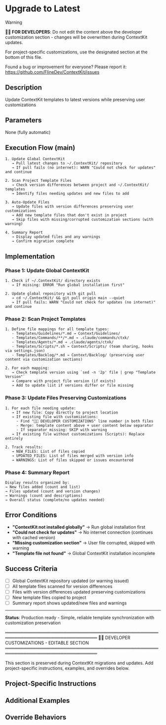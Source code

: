 # Upgrade to Latest
<!-- Template Version: 0 | ContextKit: 0.0.0 | Updated: 2025-09-13 -->

> [!WARNING]
> **👩‍💻 FOR DEVELOPERS**: Do not edit the content above the developer customization section - changes will be overwritten during ContextKit updates.
>
> For project-specific customizations, use the designated section at the bottom of this file.
>
> Found a bug or improvement for everyone? Please report it: https://github.com/FlineDev/ContextKit/issues

## Description
Update ContextKit templates to latest versions while preserving user customizations

## Parameters
None (fully automatic)

## Execution Flow (main)
```
1. Update Global ContextKit
   → Pull latest changes to ~/.ContextKit/ repository
   → If pull fails (no internet): WARN "Could not check for updates" and continue

2. Scan Project Template Files
   → Check version differences between project and ~/.ContextKit/ templates
   → Identify files needing updates and new files to add

3. Auto-Update Files
   → Update files with version differences preserving user customizations
   → Add new template files that don't exist in project
   → Skip files with missing/corrupted customization sections (with warning)

4. Summary Report
   → Display updated files and any warnings
   → Confirm migration complete
```

## Implementation

### Phase 1: Update Global ContextKit
```
1. Check if ~/.ContextKit/ directory exists
   → If missing: ERROR "Run global installation first"

2. Update global repository with git pull
   → cd ~/.ContextKit/ && git pull origin main --quiet
   → If pull fails: WARN "Could not check for updates (no internet)" and continue
```

### Phase 2: Scan Project Templates
```
1. Define file mappings for all template types:
   - Templates/Guidelines/*.md → Context/Guidelines/
   - Templates/Commands/**/*.md → .claude/commands/ctxk/
   - Templates/Agents/*.md → .claude/agents/ctxk/
   - Templates/Scripts/*.sh → Context/Scripts/ (team sharing, hooks via settings.json)
   - Templates/Backlog/*.md → Context/Backlog/ (preserving user content via customization sections)

2. For each mapping:
   → Check template version using `sed -n '2p' file | grep "Template Version"`
   → Compare with project file version (if exists)
   → Add to update list if versions differ or file missing
```

### Phase 3: Update Files Preserving Customizations
```
1. For each file needing update:
   → If new file: Copy directly to project location
   → If existing file with customizations:
     - Find "👩‍💻 DEVELOPER CUSTOMIZATIONS" line number in both files
     - Merge: template content above + user content below separator
     - If separator missing: SKIP with warning
   → If existing file without customizations (Scripts): Replace entirely

2. Track results:
   → NEW_FILES: List of files copied
   → UPDATED_FILES: List of files merged with version info
   → WARNINGS: List of files skipped or issues encountered
```

### Phase 4: Summary Report
```
Display results organized by:
→ New files added (count and list)
→ Files updated (count and version changes)
→ Warnings (count and descriptions)
→ Overall status (complete/no updates needed)
```

## Error Conditions

- **"ContextKit not installed globally"** → Run global installation first
- **"Could not check for updates"** → No internet connection (continues with cached version)
- **"Missing customization section"** → User file corrupted, skipped with warning
- **"Template file not found"** → Global ContextKit installation incomplete

## Success Criteria

- [ ] Global ContextKit repository updated (or warning issued)
- [ ] All template files scanned for version differences
- [ ] Files with version differences updated preserving customizations
- [ ] New template files copied to project
- [ ] Summary report shows updated/new files and warnings

---

**Status**: Production ready - Simple, reliable template synchronization with customization preservation

════════════════════════════════════════════════════════════════════════════════
👩‍💻 DEVELOPER CUSTOMIZATIONS - EDITABLE SECTION
════════════════════════════════════════════════════════════════════════════════

This section is preserved during ContextKit migrations and updates.
Add project-specific instructions, examples, and overrides below.

## Project-Specific Instructions

<!-- Add project-specific guidance here -->

## Additional Examples

<!-- Add examples specific to your project here -->

## Override Behaviors

<!-- Document any project-specific overrides here -->